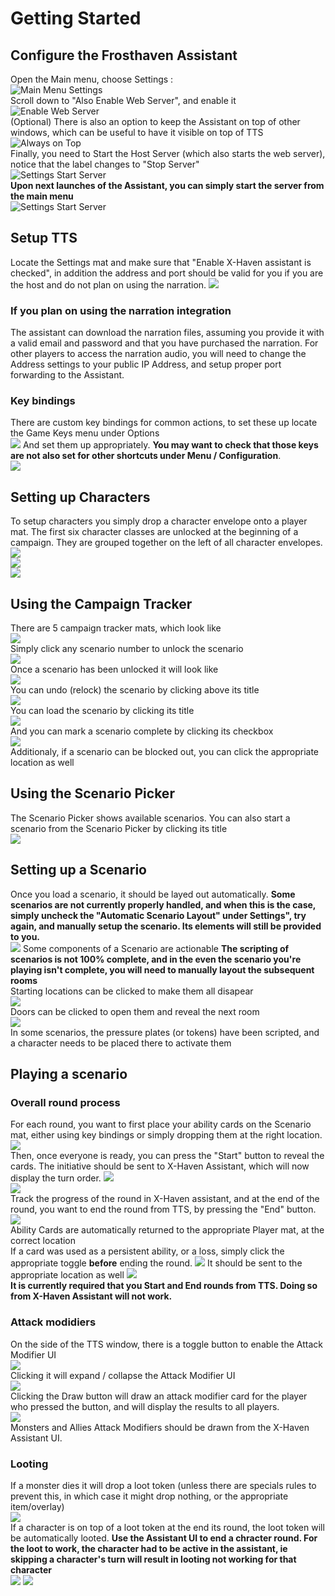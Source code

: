 # Getting Started
## Configure the Frosthaven Assistant
Open the Main menu, choose Settings :  
![Main Menu Settings](docs/images/xhaven_main_menu_settings.png)  
Scroll down to "Also Enable Web Server", and enable it  
![Enable Web Server](docs/images/xhaven_settings_enable_web_server.png)  
(Optional) There is also an option to keep the Assistant on top of other windows, which can be useful to have it visible on top of TTS  
![Always on Top](docs/images/xhaven_settings_always_on_top.png)  
Finally, you need to Start the Host Server (which also starts the web server), notice that the label changes to "Stop Server"  
![Settings Start Server](docs/images/xhaven_settings_menu_start_server.png)  
**Upon next launches of the Assistant, you can simply start the server from the main menu**  
![Settings Start Server](docs/images/xhaven_main_menu_start_server.png)  

## Setup TTS
Locate the Settings mat and make sure that "Enable X-Haven assistant is checked", in addition the address and port should be valid for you if you are the host and do not plan on using the narration.
![](docs/images/tts_settings.png)  
### If you plan on using the narration integration
The assistant can download the narration files, assuming you provide it with a valid email and password and that you have purchased the narration. For other players to access the narration audio, you will need to change the Address settings to your public IP Address, and setup proper port forwarding to the Assistant.
### Key bindings
There are custom key bindings for common actions, to set these up locate the Game Keys menu under Options  
![](docs/images/tts_game_keys.png) 
And set them up appropriately. **You may want to check that those keys are not also set for other shortcuts under Menu / Configuration**.  
![](docs/images/tts_custom_controls.png) 

## Setting up Characters
To setup characters you simply drop a character envelope onto a player mat. The first six character classes are unlocked at the beginning of a campaign. They are grouped together on the left of all character envelopes.
![](docs/images/tts_character_envelopes.png)  
![](docs/images/tts_drop_character_box.png)  
![](docs/images/tts_setup_character.png)  

## Using the Campaign Tracker
There are 5 campaign tracker mats, which look like  
![](docs/images/tts_campaign_tracker.png)  
Simply click any scenario number to unlock the scenario  
![](docs/images/tts_scenario_zero_unlock.png)  
Once a scenario has been unlocked it will look like  
![](docs/images/tts_scenario_zero_unlocked.png)  
You can undo (relock) the scenario by clicking above its title  
![](docs/images/tts_scenario_zero_lock.png)  
You can load the scenario by clicking its title  
![](docs/images/tts_scenario_zero_load.png)  
And you can mark a scenario complete by clicking its checkbox  
![](docs/images/tts_scenario_zero_complete.png)  
Additionaly, if a scenario can be blocked out, you can click the appropriate location as well  

## Using the Scenario Picker
The Scenario Picker shows available scenarios. You can also start a scenario from the Scenario Picker by clicking its title  
![](docs/images/tts_scenario_picker.png)

## Setting up a Scenario
Once you load a scenario, it should be layed out automatically. **Some scenarios are not currently properly handled, and when this is the case, simply uncheck the "Automatic Scenario Layout" under Settings", try again, and manually setup the scenario. Its elements will still be provided to you.**  
![](docs/images/tts_layed_out_scenario_zero.png)
Some components of a Scenario are actionable **The scripting of scenarios is not 100% complete, and in the even the scenario you're playing isn't complete, you will need to manually layout the subsequent rooms**  
Starting locations can be clicked to make them all disapear  
![](docs/images/tts_start_location.png)  
Doors can be clicked to open them and reveal the next room  
![](docs/images/tts_open_door.png)  
In some scenarios, the pressure plates (or tokens) have been scripted, and a character needs to be placed there to activate them  

## Playing a scenario
### Overall round process
For each round, you want to first place your ability cards on the Scenario mat, either using key bindings or simply dropping them at the right location.  
![](docs/images/tts_start_round_button.png)  
Then, once everyone is ready, you can press the "Start" button to reveal the cards. The initiative should be sent to X-Haven Assistant, which will now display the turn order.
![](docs/images/tts_round_started.png)  
![](docs/images/xhaven_round_started.png)  
Track the progress of the round in X-Haven assistant, and at the end of the round, you want to end the round from TTS, by pressing the "End" button.
![](docs/images/tts_end_round_button.png)  
Ability Cards are automatically returned to the appropriate Player mat, at the correct location  
If a card was used as a persistent ability, or a loss, simply click the appropriate toggle **before** ending the round.
![](docs/images/tts_return_card_states.png)
It should be sent to the appropriate location as well
![](docs/images/tts_cards_returned.png)  
**It is currently required that you Start and End rounds from TTS. Doing so from X-Haven Assistant will not work.**

### Attack modidiers
On the side of the TTS window, there is a toggle button to enable the Attack Modifier UI  
![](docs/images/tts_am_ui_collapsed.png)  
Clicking it will expand / collapse the Attack Modifier UI  
![](docs/images/tts_am_ui_opened.png)  
Clicking the Draw button will draw an attack modifier card for the player who pressed the button, and will display the results to all players.  
![](docs/images/tts_am_ui_drawn.png)  
Monsters and Allies Attack Modifiers should be drawn from the X-Haven Assistant UI.  

### Looting
If a monster dies it will drop a loot token (unless there are specials rules to prevent this, in which case it might drop nothing, or the appropriate item/overlay)  
![](docs/images/tts_enemy_as_loot.png)  
If a character is on top of a loot token at the end its round, the loot token will be automatically looted. **Use the Assistant UI to end a chracter round. For the loot to work, the character had to be active in the assistant, ie skipping a character's turn will result in looting not working for that character**  
![](docs/images/tts_figure_standing_on_loot.png)
![](docs/images/xhaven_end_round.png)
